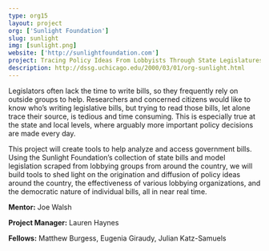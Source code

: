 ```yaml
---
type: org15
layout: project
org: ['Sunlight Foundation']
slug: sunlight
img: [sunlight.png]
website: ['http://sunlightfoundation.com']
project: Tracing Policy Ideas From Lobbyists Through State Legislatures
description: http://dssg.uchicago.edu/2000/03/01/org-sunlight.html
---
```


<p>Legislators often lack the time to write bills, so they frequently rely on outside groups to help.  Researchers and concerned citizens would like to know who’s writing legislative bills, but trying to read those bills, let alone trace their source, is tedious and time consuming.  This is especially true at the state and local levels, where arguably more important policy decisions are made every day.

<p>This project will create tools to help analyze and access government bills.  Using the Sunlight Foundation’s collection of state bills and model legislation scraped from lobbying groups from around the country, we will build tools to shed light on the origination and diffusion of policy ideas around the country, the effectiveness of various lobbying organizations, and the democratic nature of individual bills, all in near real time.

<p><b>Mentor:</b> Joe Walsh

<p><b>Project Manager:</b> Lauren Haynes

<p><b>Fellows:</b> Matthew Burgess, Eugenia Giraudy, Julian Katz-Samuels
